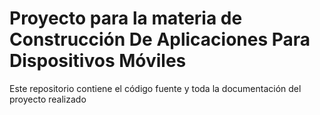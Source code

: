 # Proyecto para la materia de Construcción De Aplicaciones Para Dispositivos Móviles

Este repositorio contiene el código fuente y toda la documentación del proyecto realizado
